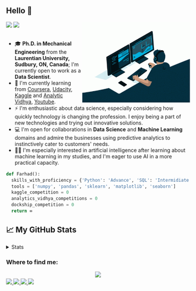 ## Hello 👋 

<img align='right' src="https://github.com/Abhishek20182/Abhishek20182/blob/main/coding.gif" width="295">

<div>
<img src="https://img.shields.io/badge/Name-Farhad%20Abbasi%20Amiri-important">
<img src="https://img.shields.io/badge/Title-Data%20Science-red">
</div>
</br>

- 🎓 **Ph.D. in Mechanical Engineering** from the **Laurentian University, Sudbury, ON, Canada**; I'm currently open to work as a **Data Scientist**.
- 🌱 I'm currently learning from [Coursera](https://www.coursera.org/), [Udacity](https://www.udacity.com/), [Kaggle](https://www.kaggle.com/) and [Analytic Vidhya](https://www.analyticsvidhya.com/), [Youtube](https://www.youtube.com/).
- ⚡️ I'm enthusiastic about data science, especially considering how quickly technology is changing the profession. I enjoy being a part of new technologies and trying out innovative solutions.
- 💻 I'm open for collaborations in **Data Science** and **Machine Learning** domains and admire the businesses using predictive analytics to instinctively cater to customers' needs.
- 👨‍💼 I'm especially interested in artificial intelligence after learning about machine learning in my studies, and I'm eager to use AI in a more practical capacity.

```python
def Farhad():
  skills_with_proficiency = {'Python': 'Advance', 'SQL': 'Intermidiate', 'Machine Learning': 'Intermidiate'}
  tools = ['numpy', 'pandas', 'sklearn', 'matplotlib', 'seaborn']
  kaggle_competition = 0
  analytics_vidhya_competitions = 0
  dockship_competition = 0
  return ∞
```


## 📈 My GitHub Stats

<details>
  <summary>Stats</summary>
  <p align="center"> <img src="https://github-readme-stats.vercel.app/api?username=farhadabbasiamiri&show_icons=true&theme=algolia&count_private=true" alt="farhadabbasiamiri" />
  <p align="center"> <img src="https://github-readme-stats.vercel.app/api/top-langs/?username=farhadabbasiamiri&theme=algolia" alt="farhadabbasiamiri" />
  </details>


<h3> Where to find me: </h3>

<div id="header" align="center">
  <img src="https://media.giphy.com/media/M9gbBd9nbDrOTu1Mqx/giphy.gif" width="100"/>
</div>

<div>
<a href="https://github.com/farhadabbasiamiri">
<img src="https://img.shields.io/badge/GitHub-100000?style=for-the-badge&logo=github&logoColor=white">
</a>
<a href="https://www.linkedin.com/in/farhad-abbasi-amiri-22934771/">
<img src="https://img.shields.io/badge/LinkedIn-0077B5?style=for-the-badge&logo=linkedin&logoColor=white">
</a>
<a href="https://www.kaggle.com/farhadabbasiamiri">
<img  src="https://img.shields.io/badge/Kaggle-20BEFF?style=for-the-badge&logo=Kaggle&logoColor=white">
</a>
<a href="https://medium.com/@farhadabbasiamiri">
<img src="https://img.shields.io/badge/Medium-12100E?style=for-the-badge&logo=medium&logoColor=white">
</a>
</div>
